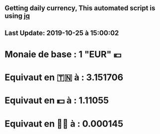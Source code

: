 ## Getting daily currency, This automated script is using [jq](https://stedolan.github.io/jq/)
## Last Update:  2019-10-25 à 15:00:02
 # Monaie de base : 1 "EUR" 💶 
 # Equivaut en 🇹🇳 à :  3.151706 
 # Equivaut en 💵 à : 1.11055
 # Equivaut en 🐱‍💻 à :  0.000145
